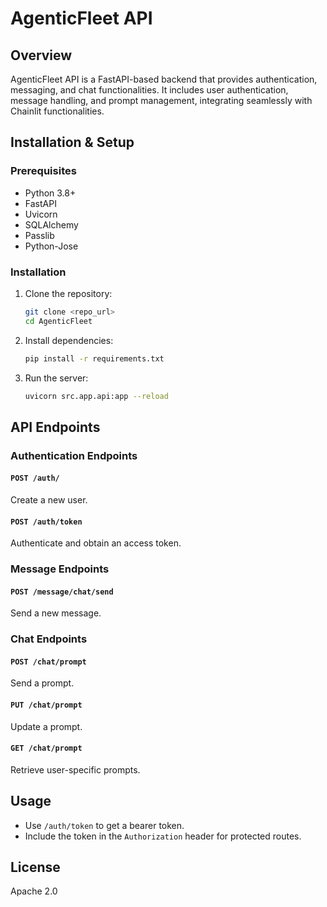 # AgenticFleet API

## Overview
AgenticFleet API is a FastAPI-based backend that provides authentication, messaging, and chat functionalities. It includes user authentication, message handling, and prompt management, integrating seamlessly with Chainlit functionalities.

## Installation & Setup
### Prerequisites
- Python 3.8+
- FastAPI
- Uvicorn
- SQLAlchemy
- Passlib
- Python-Jose

### Installation
1. Clone the repository:
   ```bash
   git clone <repo_url>
   cd AgenticFleet
   ```
2. Install dependencies:
   ```bash
   pip install -r requirements.txt
   ```
3. Run the server:
   ```bash
   uvicorn src.app.api:app --reload
   ```

## API Endpoints

### Authentication Endpoints
#### `POST /auth/`
Create a new user.

#### `POST /auth/token`
Authenticate and obtain an access token.

### Message Endpoints
#### `POST /message/chat/send`
Send a new message.

### Chat Endpoints
#### `POST /chat/prompt`
Send a prompt.

#### `PUT /chat/prompt`
Update a prompt.

#### `GET /chat/prompt`
Retrieve user-specific prompts.

## Usage
- Use `/auth/token` to get a bearer token.
- Include the token in the `Authorization` header for protected routes.

## License
Apache 2.0

